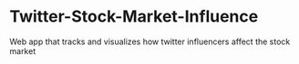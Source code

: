 # Twitter-Stock-Market-Influence
Web app that tracks and visualizes how twitter influencers affect the stock market
